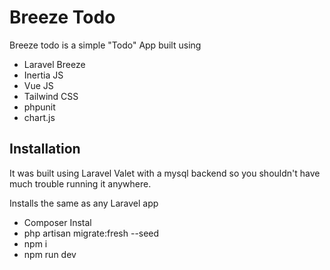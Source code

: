 # Breeze Todo

Breeze todo is a simple "Todo" App built using

- Laravel Breeze
- Inertia JS
- Vue JS
- Tailwind CSS
- phpunit 
- chart.js 
 

## Installation
It was built using Laravel Valet with a mysql backend so you shouldn't have much trouble running it anywhere.

Installs the same as any Laravel app 
- Composer Instal
- php artisan migrate:fresh --seed
- npm i 
- npm run dev
